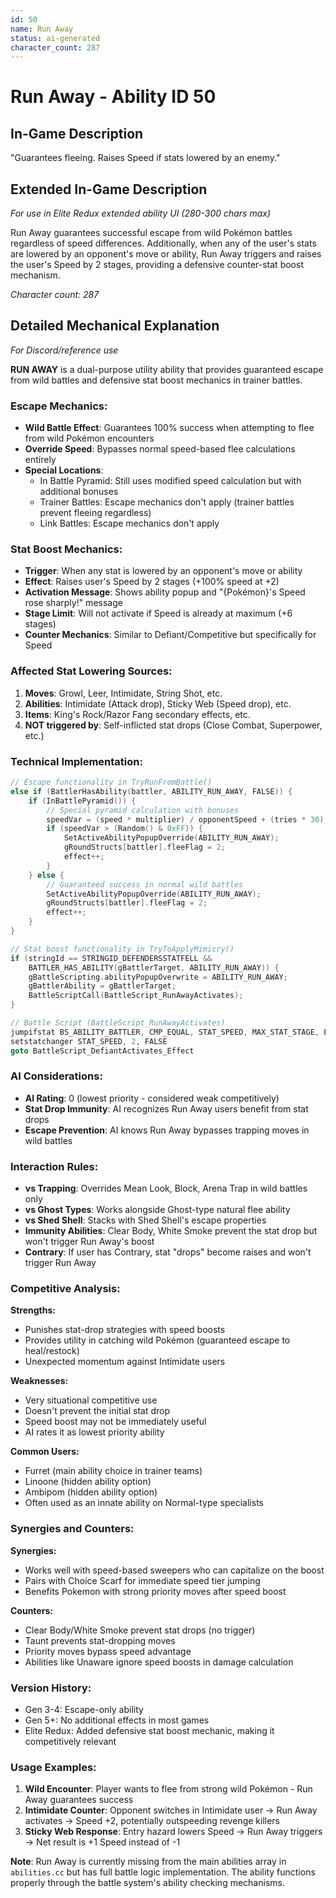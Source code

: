 ```yaml
---
id: 50
name: Run Away
status: ai-generated
character_count: 287
---
```


# Run Away - Ability ID 50

## In-Game Description
"Guarantees fleeing. Raises Speed if stats lowered by an enemy."

## Extended In-Game Description
*For use in Elite Redux extended ability UI (280-300 chars max)*

Run Away guarantees successful escape from wild Pokémon battles regardless of speed differences. Additionally, when any of the user's stats are lowered by an opponent's move or ability, Run Away triggers and raises the user's Speed by 2 stages, providing a defensive counter-stat boost mechanism.

*Character count: 287*

## Detailed Mechanical Explanation
*For Discord/reference use*

**RUN AWAY** is a dual-purpose utility ability that provides guaranteed escape from wild battles and defensive stat boost mechanics in trainer battles.

### Escape Mechanics:
- **Wild Battle Effect**: Guarantees 100% success when attempting to flee from wild Pokémon encounters
- **Override Speed**: Bypasses normal speed-based flee calculations entirely
- **Special Locations**: 
  - In Battle Pyramid: Still uses modified speed calculation but with additional bonuses
  - Trainer Battles: Escape mechanics don't apply (trainer battles prevent fleeing regardless)
  - Link Battles: Escape mechanics don't apply

### Stat Boost Mechanics:
- **Trigger**: When any stat is lowered by an opponent's move or ability
- **Effect**: Raises user's Speed by 2 stages (+100% speed at +2)
- **Activation Message**: Shows ability popup and "{Pokémon}'s Speed rose sharply!" message
- **Stage Limit**: Will not activate if Speed is already at maximum (+6 stages)
- **Counter Mechanics**: Similar to Defiant/Competitive but specifically for Speed

### Affected Stat Lowering Sources:
1. **Moves**: Growl, Leer, Intimidate, String Shot, etc.
2. **Abilities**: Intimidate (Attack drop), Sticky Web (Speed drop), etc.
3. **Items**: King's Rock/Razor Fang secondary effects, etc.
4. **NOT triggered by**: Self-inflicted stat drops (Close Combat, Superpower, etc.)

### Technical Implementation:
```c
// Escape functionality in TryRunFromBattle()
else if (BattlerHasAbility(battler, ABILITY_RUN_AWAY, FALSE)) {
    if (InBattlePyramid()) {
        // Special pyramid calculation with bonuses
        speedVar = (speed * multiplier) / opponentSpeed + (tries * 30);
        if (speedVar > (Random() & 0xFF)) {
            SetActiveAbilityPopupOverride(ABILITY_RUN_AWAY);
            gRoundStructs[battler].fleeFlag = 2;
            effect++;
        }
    } else {
        // Guaranteed success in normal wild battles
        SetActiveAbilityPopupOverride(ABILITY_RUN_AWAY);
        gRoundStructs[battler].fleeFlag = 2;
        effect++;
    }
}

// Stat boost functionality in TryToApplyMimicry()
if (stringId == STRINGID_DEFENDERSSTATFELL && 
    BATTLER_HAS_ABILITY(gBattlerTarget, ABILITY_RUN_AWAY)) {
    gBattleScripting.abilityPopupOverwrite = ABILITY_RUN_AWAY;
    gBattlerAbility = gBattlerTarget;
    BattleScriptCall(BattleScript_RunAwayActivates);
}

// Battle Script (BattleScript_RunAwayActivates)
jumpifstat BS_ABILITY_BATTLER, CMP_EQUAL, STAT_SPEED, MAX_STAT_STAGE, End
setstatchanger STAT_SPEED, 2, FALSE
goto BattleScript_DefiantActivates_Effect
```

### AI Considerations:
- **AI Rating**: 0 (lowest priority - considered weak competitively)
- **Stat Drop Immunity**: AI recognizes Run Away users benefit from stat drops
- **Escape Prevention**: AI knows Run Away bypasses trapping moves in wild battles

### Interaction Rules:
- **vs Trapping**: Overrides Mean Look, Block, Arena Trap in wild battles only
- **vs Ghost Types**: Works alongside Ghost-type natural flee ability
- **vs Shed Shell**: Stacks with Shed Shell's escape properties
- **Immunity Abilities**: Clear Body, White Smoke prevent the stat drop but won't trigger Run Away's boost
- **Contrary**: If user has Contrary, stat "drops" become raises and won't trigger Run Away

### Competitive Analysis:
**Strengths:**
- Punishes stat-drop strategies with speed boosts
- Provides utility in catching wild Pokémon (guaranteed escape to heal/restock)
- Unexpected momentum against Intimidate users

**Weaknesses:**
- Very situational competitive use
- Doesn't prevent the initial stat drop
- Speed boost may not be immediately useful
- AI rates it as lowest priority ability

**Common Users:**
- Furret (main ability choice in trainer teams)
- Linoone (hidden ability option)
- Ambipom (hidden ability option)
- Often used as an innate ability on Normal-type specialists

### Synergies and Counters:
**Synergies:**
- Works well with speed-based sweepers who can capitalize on the boost
- Pairs with Choice Scarf for immediate speed tier jumping
- Benefits Pokemon with strong priority moves after speed boost

**Counters:**
- Clear Body/White Smoke prevent stat drops (no trigger)
- Taunt prevents stat-dropping moves
- Priority moves bypass speed advantage
- Abilities like Unaware ignore speed boosts in damage calculation

### Version History:
- Gen 3-4: Escape-only ability
- Gen 5+: No additional effects in most games
- Elite Redux: Added defensive stat boost mechanic, making it competitively relevant

### Usage Examples:
1. **Wild Encounter**: Player wants to flee from strong wild Pokémon - Run Away guarantees success
2. **Intimidate Counter**: Opponent switches in Intimidate user → Run Away activates → Speed +2, potentially outspeeding revenge killers
3. **Sticky Web Response**: Entry hazard lowers Speed → Run Away triggers → Net result is +1 Speed instead of -1

**Note**: Run Away is currently missing from the main abilities array in `abilities.cc` but has full battle logic implementation. The ability functions properly through the battle system's ability checking mechanisms.